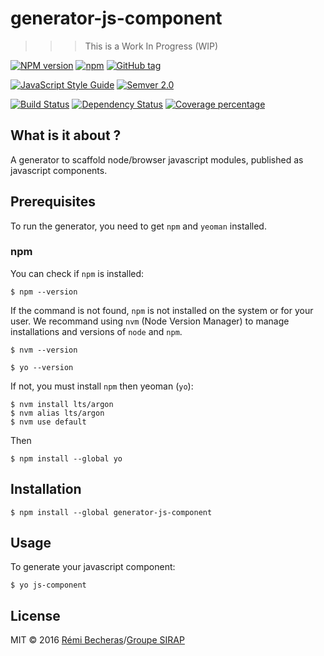 # generator-js-component

>>> This is a Work In Progress (WIP)

[![NPM version][npm-image]][npm-url]
[![npm][npm-image-2]][npm-url-2]
[![GitHub tag][github-badge]][github-repo-url]

[![JavaScript Style Guide][standardjs-image]][standardjs-url]
[![Semver 2.0][semver-image]][semver-url]

[![Build Status][travis-image]][travis-url]
[![Dependency Status][daviddm-image]][daviddm-url]
[![Coverage percentage][coveralls-image]][coveralls-url]

<!-- [![Bower](https://img.shields.io/bower/v/generator-js-component.svg?maxAge=2592000?style=plastic)](https://github.com/sirap-group/generator-js-component) -->

<!-- [![Gitter](https://img.shields.io/gitter/room/nwjs/nw.js.svg?maxAge=2592000?style=plastic)](https://github.com/sirap-group/generator-js-component) -->


## What is it about ?

A generator to scaffold node/browser javascript modules, published as javascript components.

## Prerequisites

To run the generator, you need to get `npm` and `yeoman` installed.

### npm

You can check if `npm` is installed:

    $ npm --version

If the command is not found, `npm` is not installed on the system or for your user.
We recommand using `nvm` (Node Version Manager) to manage installations and versions of `node` and `npm`.

    $ nvm --version

    $ yo --version

If not, you must install `npm` then yeoman (`yo`):

    $ nvm install lts/argon
    $ nvm alias lts/argon
    $ nvm use default

Then

    $ npm install --global yo

## Installation

    $ npm install --global generator-js-component

## Usage

To generate your javascript component:

    $ yo js-component

## License

MIT © 2016 [Rémi Becheras]/[Groupe SIRAP]


<!-- external references  -->

[Rémi Becheras]:https://github.com/rbecheras
[Groupe SIRAP]:https://github.com/sirap-group

[npm-image]:https://badge.fury.io/js/generator-gentest.svg
[npm-url]:https://npmjs.org/package/generator-gentest
[npm-image-2]:https://img.shields.io/npm/v/generator-js-component.svg?maxAge=2592000?style=plastic
[npm-url-2]:https://www.npmjs.com/package/generator-js-component

[github-badge]:https://img.shields.io/github/tag/sirap-group/generator-js-component.svg?maxAge=2592000?style=plastic
[github-repo-url]:git@github.com:sirap-group/generator-js-component.git

[standardjs-image]:https://img.shields.io/badge/code%20style-standard-brightgreen.svg
[standardjs-url]:http://standardjs.com/

[semver-image]:https://img.shields.io/badge/Versioning-Semver%202.0-brightgreen.svg
[semver-url]:http://semver.org/

[travis-image]:https://travis-ci.org/sirap-group/generator-gentest.svg?branch=master
[travis-url]:https://travis-ci.org/sirap-group/generator-gentest

[daviddm-image]:https://david-dm.org/sirap-group/generator-gentest.svg?theme=shields.io
[daviddm-url]:https://david-dm.org/sirap-group/generator-gentest

[coveralls-image]:https://coveralls.io/repos/sirap-group/generator-gentest/badge.svg
[coveralls-url]:https://coveralls.io/r/sirap-group/generator-gentest
